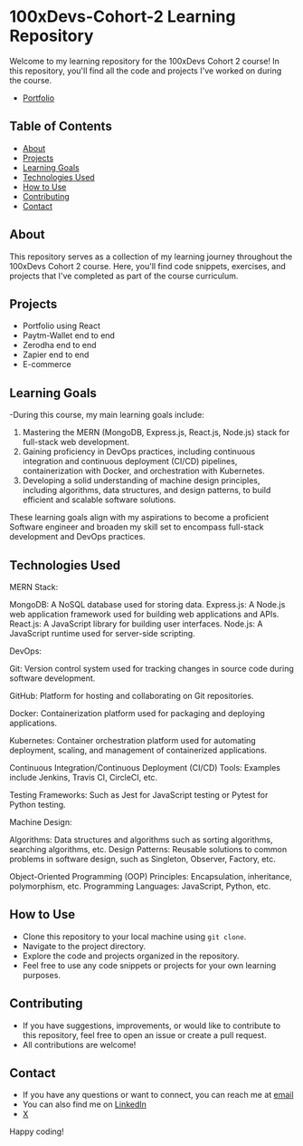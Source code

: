 # 100xDevs-Cohort-2 Learning Repository

Welcome to my learning repository for the 100xDevs Cohort 2 course! In this repository, you'll find all the code and projects I've worked on during the course.
- [Portfolio](https://my-portfolio-three-sigma-82.vercel.app/)

## Table of Contents

- [About](#about)
- [Projects](#projects)
- [Learning Goals](#learning-goals)
- [Technologies Used](#technologies-used)
- [How to Use](#how-to-use)
- [Contributing](#contributing)
- [Contact](#contact)

## About

This repository serves as a collection of my learning journey throughout the 100xDevs Cohort 2 course. Here, you'll find code snippets, exercises, and projects that I've completed as part of the course curriculum.

## Projects

- Portfolio using React
- Paytm-Wallet end to end 
- Zerodha end to end
- Zapier end to end
- E-commerce

## Learning Goals

-During this course, my main learning goals include:

1. Mastering the MERN (MongoDB, Express.js, React.js, Node.js) stack for full-stack web development.
2. Gaining proficiency in DevOps practices, including continuous integration and continuous deployment (CI/CD)  pipelines, containerization with Docker, and orchestration with Kubernetes.
3. Developing a solid understanding of machine design principles, including algorithms, data structures, and design patterns, to build efficient and scalable software solutions.

These learning goals align with my aspirations to become a proficient Software engineer and broaden my skill set to encompass full-stack development and DevOps practices.
 

## Technologies Used

MERN Stack:

MongoDB: A NoSQL database used for storing data.
Express.js: A Node.js web application framework used for building web applications and APIs.
React.js: A JavaScript library for building user interfaces.
Node.js: A JavaScript runtime used for server-side scripting.

DevOps:

Git: Version control system used for tracking changes in source code during software development.

GitHub: Platform for hosting and collaborating on Git repositories.

Docker: Containerization platform used for packaging and deploying applications.

Kubernetes: Container orchestration platform used for automating deployment, scaling, and management of containerized applications.

Continuous Integration/Continuous Deployment (CI/CD) Tools: Examples include Jenkins, Travis CI, CircleCI, etc.

Testing Frameworks: Such as Jest for JavaScript testing or Pytest for Python testing.

Machine Design:

Algorithms: Data structures and algorithms such as sorting algorithms, searching algorithms, etc.
Design Patterns: Reusable solutions to common problems in software design, such as Singleton, Observer, Factory, etc.

Object-Oriented Programming (OOP) Principles: Encapsulation, inheritance, polymorphism, etc.
Programming Languages: JavaScript, Python, etc.

## How to Use

- Clone this repository to your local machine using `git clone`.
- Navigate to the project directory.
- Explore the code and projects organized in the repository.
- Feel free to use any code snippets or projects for your own learning purposes.

## Contributing

- If you have suggestions, improvements, or would like to contribute to this repository, feel free to open an issue or create a pull request.
- All contributions are welcome!

## Contact

- If you have any questions or want to connect, you can reach me at [email](mailto:mdshahidafridia31@email.com)
- You can also find me on [LinkedIn](https://www.linkedin.com/in/md-shahidafridi/)
- [X](https://x.com/Aapush2)

Happy coding!
